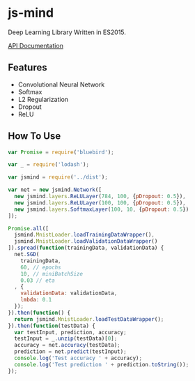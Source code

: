 # js-mind
Deep Learning Library Written in ES2015.

[API Documentation](https://shinout.github.io/js-mind/api)

## Features

  * Convolutional Neural Network
  * Softmax
  * L2 Regularization
  * Dropout
  * ReLU

## How To Use

```javascript
var Promise = require('bluebird');

var _ = require('lodash');

var jsmind = require('../dist');

var net = new jsmind.Network([
  new jsmind.layers.ReLULayer(784, 100, {pDropout: 0.5}),
  new jsmind.layers.ReLULayer(100, 100, {pDropout: 0.5}),
  new jsmind.layers.SoftmaxLayer(100, 10, {pDropout: 0.5})
]);

Promise.all([
  jsmind.MnistLoader.loadTrainingDataWrapper(),
  jsmind.MnistLoader.loadValidationDataWrapper()
]).spread(function(trainingData, validationData) {
  net.SGD(
    trainingData,
    60, // epochs
    10, // miniBatchSize
    0.03 // eta
  , {
    validationData: validationData,
    lmbda: 0.1
  });
}).then(function() {
  return jsmind.MnistLoader.loadTestDataWrapper();
}).then(function(testData) {
  var testInput, prediction, accuracy;
  testInput = _.unzip(testData)[0];
  accuracy = net.accuracy(testData);
  prediction = net.predict(testInput);
  console.log('Test accuracy ' + accuracy);
  console.log('Test prediction ' + prediction.toString());
});
```
